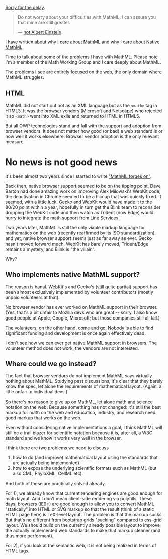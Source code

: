[Sorry for the delay](/0169).


> Do not worry about your difficulties with MathML; I can assure you that mine are still greater.
>
> — [not Albert Einstein](http://en.wikiquote.org/wiki/Albert_Einstein#1940s).

I have written about why [I care about MathML](http://www.peterkrautzberger.org/0175/) and why I care about [Native MathML](http://www.peterkrautzberger.org/0176/).

Time to talk about some of the problems I have with MathML.  Please note I'm a member of the Math Working Group and I care deeply about MathML.

The problems I see are entirely focused on the web, the only domain where MathML struggles.

## HTML

MathML did not start out not as an XML language but as the `<math>` tag in HTML3. It was the browser vendors (Microsoft and Netscape) who rejected it so `<math>` went into XML exile and returned to HTML in HTML5.

But all OWP technologies stand and fall with the support and adoption from browser vendors. It does not matter how good (or bad) a web standard is or how well it works elsewhere. Browser vendor adoption is the only relevant measure.

# No news is not good news

It's been almost two years since I started to write ["MathML forges on"](http://radar.oreilly.com/2013/11/mathml-forges-on.html).

Back then, native browser support seemed to be on the tipping point. Dave Barton had done amazing work on improving Alex Milowski's WebKit code, the deactivation in Chrome seemed to be a hiccup that was quickly fixed. It seemed, with a little luck, Gecko and WebKit would have made it to the 80/20 point within a year, hopefully in turn get the Blink team to reconsider dropping the WebKit code and then watch as Trident (now Edge) would hurry to integrate the math support from Line Services.

Two years later, MathML is still the only viable markup language for mathematics on the web (recently reaffirmed by its ISO standardization), and yet, native browser support seems just as far away as ever. Gecko hasn't moved forward much, WebKit has barely moved, Trident/Edge remains a mystery, and Blink is "the villain".

Why?

## Who implements native MathML support?

The reason is banal. WebKit's and Gecko's (still quite partial) support has been almost exclusively implemented by volunteer contributors (mostly unpaid volunteers at that).

No browser vendor has ever worked on MathML support in their browser. (Yes, that's a bit unfair to Mozilla devs who are great -- sorry. I also know good people at Apple, Google, Microsoft; but those companies still all fail.)

The volunteers, on the other hand, come and go. Nobody is able to find significant funding and development is once again effectively dead.

I don't see how we can ever get native MathML support in browsers. The volunteer method does not work, the vendors are not interested.

## Where could we go instead?

The fact that browser vendors do not implement MathML says virtually nothing about MathML. Studying past discussions, it's clear that they barely know the spec, let alone the requirements of mathematical layout. (Again, a little unfair to individual devs.)

So there's no reason to give up on MathML, let alone math and science notation on the web. Because something has not changed: it's still the best markup for math on the web and education, industry, and research need good markup that works on the web.

Even without considering native implementations a goal, I think MathML will still be a trail blazer for scientific notation because it is, after all, a W3C standard and we know it works very well in the browser.

I think there are two problems we need to discuss

1) how to do (and improve) mathematical layout using the standards that are actually being implemented)
2) how to expose the underlying scientific formats such as MathML (but also CML, PhyloXML, CellML etc).

And both of these are practically solved already.

For 1), we already know that current rendering engines are good enough for math layout. And I don't mean client-side rendering via polyfills. These days, browsers (IE9+) are good enough to allow you to convert MathML "statically" into HTML or SVG markup so that the result (think of a static HTML page here) is TeX-level layout. The problem is that the markup sucks. But that's no different from bootstrap grids "sucking" compared to css-grid layout. We should build on the currently already possible layout to improve the actually implemented web standards to make that markup cleaner (and thus more performant).

For 2), if you look at the semantic web, it is not being realized in terms of HTML tags.
